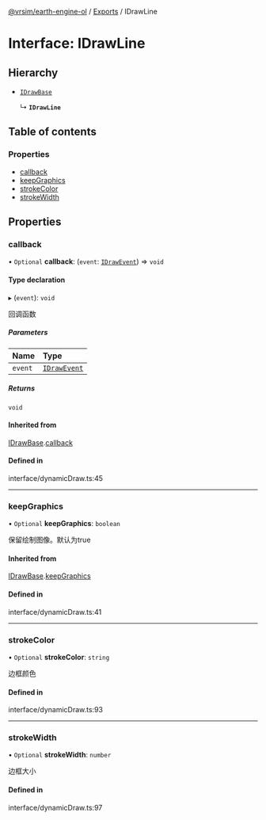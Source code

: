 [@vrsim/earth-engine-ol](../README.md) / [Exports](../modules.md) / IDrawLine

# Interface: IDrawLine

## Hierarchy

- [`IDrawBase`](IDrawBase.md)

  ↳ **`IDrawLine`**

## Table of contents

### Properties

- [callback](IDrawLine.md#callback)
- [keepGraphics](IDrawLine.md#keepgraphics)
- [strokeColor](IDrawLine.md#strokecolor)
- [strokeWidth](IDrawLine.md#strokewidth)

## Properties

### callback

• `Optional` **callback**: (`event`: [`IDrawEvent`](IDrawEvent.md)) => `void`

#### Type declaration

▸ (`event`): `void`

回调函数

##### Parameters

| Name | Type |
| :------ | :------ |
| `event` | [`IDrawEvent`](IDrawEvent.md) |

##### Returns

`void`

#### Inherited from

[IDrawBase](IDrawBase.md).[callback](IDrawBase.md#callback)

#### Defined in

interface/dynamicDraw.ts:45

___

### keepGraphics

• `Optional` **keepGraphics**: `boolean`

保留绘制图像。默认为true

#### Inherited from

[IDrawBase](IDrawBase.md).[keepGraphics](IDrawBase.md#keepgraphics)

#### Defined in

interface/dynamicDraw.ts:41

___

### strokeColor

• `Optional` **strokeColor**: `string`

边框颜色

#### Defined in

interface/dynamicDraw.ts:93

___

### strokeWidth

• `Optional` **strokeWidth**: `number`

边框大小

#### Defined in

interface/dynamicDraw.ts:97
